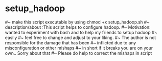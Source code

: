 # setup_hadoop
#~ make this script executable by using chmod +x setup_hadoop.sh
#~ description/about     :This script helps to configure hadoop.
#~ Motivation: wanted to experiment with bash and to help my friends to setup hadoop   #~ easily 
#~ feel free to change and adjust to your liking. 
#~ The author is not responsible for the damage that has been
#~ inflicted due to any misconfiguration or other mishaps
#~ in short if it breaks you are on your own.. Sorry about that
#~ Please do help to correct the mishaps in script 
